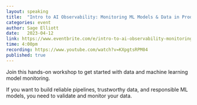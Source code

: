 ```yaml
---
layout: speaking
title:  "Intro to AI Observability: Monitoring ML Models & Data in Production - Workshop"
categories: event
author: Sage Elliott
date:   2023-04-12
link: https://www.eventbrite.com/e/intro-to-ai-observability-monitoring-ml-models-data-in-production-tickets-574953269707?aff=sage
time: 4:00pm
recording: https://www.youtube.com/watch?v=KXpgtsRPM04
published: true
---
```


Join this hands-on workshop to get started with data and machine learning model monitoring.

If you want to build reliable pipelines, trustworthy data, and responsible ML models, you need to validate and monitor your data.

